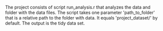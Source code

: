The project consists of script run_analysis.r that analyzes the data and folder with the data files.
The script takes one parameter 'path_to_folder' that is a relative path to the folder with data. It equals 'project_dataset/' by default.
The output is the tidy data set.

